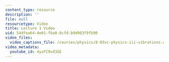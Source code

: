 ```yaml
---
content_type: resource
description: ''
file: null
resourcetype: Video
title: Lecture 1 Video
uid: 54dfea64-4e01-fba0-0cfd-b9d903f9fb90
video_files:
  video_captions_file: /courses/physics/8-03sc-physics-iii-vibrations-and-waves-fall-2016/part-i-mechanical-vibrations-and-waves/lecture-1/lecture-1-video/4ysFC9vd3GE.vtt
video_metadata:
  youtube_id: 4ysFC9vd3GE
---
```

